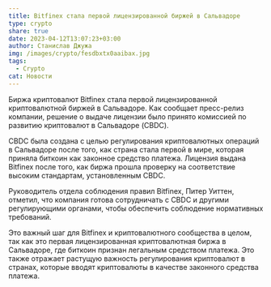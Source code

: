 ```yaml
---
title: Bitfinex стала первой лицензированной биржей в Сальвадоре
type: crypto
share: true
date: 2023-04-12T13:07:23+03:00
author: Станислав Джужа
img: /images/crypto/fesdbxtx0aaibax.jpg
tags:
  - Crypto
cat: Новости
---
```

Биржа криптовалют Bitfinex стала первой лицензированной криптовалютной биржей в Сальвадоре. Как сообщает пресс-релиз компании, решение о выдаче лицензии было принято комиссией по развитию криптовалют в Сальвадоре (CBDC).

CBDC была создана с целью регулирования криптовалютных операций в Сальвадоре после того, как страна стала первой в мире, которая приняла биткоин как законное средство платежа. Лицензия выдана Bitfinex после того, как биржа прошла проверку на соответствие высоким стандартам, установленным CBDC.

Руководитель отдела соблюдения правил Bitfinex, Питер Уиттен, отметил, что компания готова сотрудничать с CBDC и другими регулирующими органами, чтобы обеспечить соблюдение нормативных требований.

Это важный шаг для Bitfinex и криптовалютного сообщества в целом, так как это первая лицензированная криптовалютная биржа в Сальвадоре, где биткоин признан легальным средством платежа. Это также отражает растущую важность регулирования криптовалют в странах, которые вводят криптовалюты в качестве законного средства платежа.